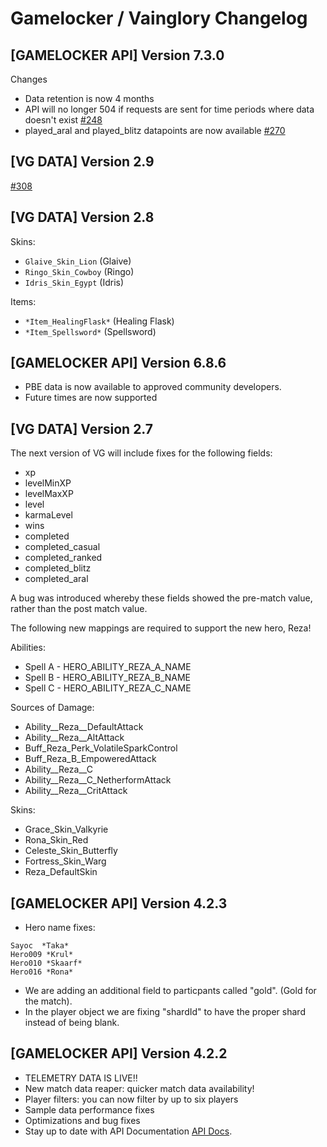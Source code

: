 # Gamelocker / Vainglory Changelog

## [GAMELOCKER API] Version 7.3.0

Changes
* Data retention is now 4 months
* API will no longer 504 if requests are sent for time periods where data doesn't exist [#248](https://github.com/madglory/gamelocker-vainglory/issues/248)
* played_aral and played_blitz datapoints are now available [#270](https://github.com/madglory/gamelocker-vainglory/issues/270)

## [VG DATA] Version 2.9
[#308](https://github.com/gamelocker/vainglory-assets/pull/308)

## [VG DATA] Version 2.8

Skins:
* `Glaive_Skin_Lion` (Glaive)
* `Ringo_Skin_Cowboy` (Ringo)
* `Idris_Skin_Egypt` (Idris)

Items:
* `*Item_HealingFlask*` (Healing Flask)
* `*Item_Spellsword*` (Spellsword)


## [GAMELOCKER API] Version 6.8.6
- PBE data is now available to approved community developers.
- Future times are now supported

## [VG DATA] Version 2.7

The next version of VG will include fixes for the following fields:
  * xp
  * levelMinXP
  * levelMaxXP
  * level
  * karmaLevel
  * wins
  * completed
  * completed_casual
  * completed_ranked
  * completed_blitz
  * completed_aral

A bug was introduced whereby these fields showed the pre-match value, rather
than the post match value.  

The following new mappings are required to support the new hero, Reza!

Abilities:
  * Spell A - HERO_ABILITY_REZA_A_NAME
  * Spell B - HERO_ABILITY_REZA_B_NAME
  * Spell C - HERO_ABILITY_REZA_C_NAME

Sources of Damage:
  * Ability__Reza__DefaultAttack
  * Ability__Reza__AltAttack
  * Buff_Reza_Perk_VolatileSparkControl
  * Buff_Reza_B_EmpoweredAttack
  * Ability__Reza__C
  * Ability__Reza__C_NetherformAttack
  * Ability__Reza__CritAttack

Skins:
  * Grace_Skin_Valkyrie
  * Rona_Skin_Red
  * Celeste_Skin_Butterfly
  * Fortress_Skin_Warg
  * Reza_DefaultSkin

## [GAMELOCKER API] Version 4.2.3
- Hero name fixes:

```
Sayoc  *Taka*  
Hero009 *Krul*  
Hero010 *Skaarf*
Hero016 *Rona*
```

- We are adding an additional field to particpants called "gold". (Gold for the match).
- In the player object we are fixing "shardId" to have the proper shard instead of being blank.

## [GAMELOCKER API] Version 4.2.2
- TELEMETRY DATA IS LIVE!!
- New match data reaper: quicker match data availability!
- Player filters: you can now filter by up to six players
- Sample data performance fixes
- Optimizations and bug fixes
- Stay up to date with API Documentation [API Docs](https://developer.vainglorygame.com/docs?).
